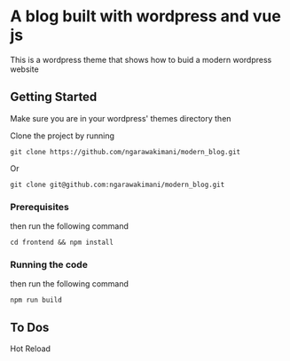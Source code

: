 # A blog built with wordpress and vue js 

This is a wordpress theme that shows how to buid a modern wordpress website

## Getting Started

Make sure you are in your wordpress' themes directory then

Clone the project by running

```
git clone https://github.com/ngarawakimani/modern_blog.git
```
Or

```
git clone git@github.com:ngarawakimani/modern_blog.git
```
### Prerequisites

then run the following command

```
cd frontend && npm install

```
### Running the code

then run the following command

```
npm run build

```

## To Dos

Hot Reload
